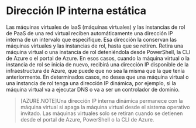 # Dirección IP interna estática

Las máquinas virtuales de IaaS (máquinas virtuales) y las instancias de rol de PaaS de una red virtual reciben automáticamente una dirección IP interna de un intervalo que especifique. Esa dirección la conservan las máquinas virtuales y las instancias de rol, hasta que se retiren. Retira una máquina virtual o una instancia de rol deteniéndola desde PowerShell, la CLI de Azure o el portal de Azure. En esos casos, cuando la máquina virtual o la instancia de rol se inicia de nuevo, recibirá una dirección IP disponible de la infraestructura de Azure, que puede que no sea la misma que la que tenía anteriormente. En determinados casos, no desea que una máquina virtual o una instancia de rol tenga una dirección IP dinámica, por ejemplo, si la máquina virtual va a ejecutar DNS o va a ser un controlador de dominio.

>[AZURE.NOTE]Una dirección IP interna dinámica permanece con la máquina virtual si apaga la máquina virtual desde el sistema operativo invitado. Las máquinas virtuales solo se retiran cuando se detienen desde el portal de Azure, PowerShell o la CLI de Azure.

<!---HONumber=Sept15_HO2-->